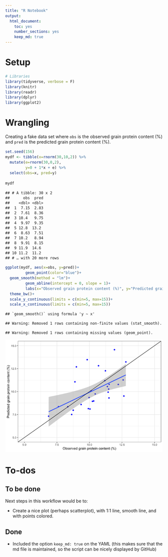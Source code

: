 ```yaml
---
title: "R Notebook"
output: 
  html_document: 
    toc: yes
    number_sections: yes
    keep_md: true
---
```


# Setup

```r
# Libraries
library(tidyverse, verbose = F)
library(knitr)
library(readr)
library(dplyr)
library(ggplot2)
```

# Wrangling
Creating a fake data set where `obs` is the observed grain protein content (%) and `pred` is the predicted grain protein content (%).  


```r
set.seed(156)
mydf <- tibble(x=rnorm(30,10,2)) %>%
  mutate(e=rnorm(30,0,2),
         y=0 + 1*x + e) %>%
  select(obs=x, pred=y)

mydf
```

```
## # A tibble: 30 x 2
##      obs  pred
##    <dbl> <dbl>
##  1  7.15  2.83
##  2  7.61  8.36
##  3 10.4   9.75
##  4  9.97  9.35
##  5 12.8  13.2 
##  6  8.63  7.51
##  7 10.2   8.94
##  8  9.91  8.15
##  9 11.9  14.6 
## 10 11.2  11.2 
## # … with 20 more rows
```


```r
ggplot(mydf, aes(x=obs, y=pred))+
         geom_point(color="blue")+
  geom_smooth(method = "lm")+
         geom_abline(intercept = 0, slope = 1)+
         labs(x="Observed grain protein content (%)", y="Predicted grain protein content (%)")+
  theme_bw()+
  scale_y_continuous(limits = c(min=5, max=15))+
  scale_x_continuous(limits = c(min=5, max=15))
```

```
## `geom_smooth()` using formula 'y ~ x'
```

```
## Warning: Removed 1 rows containing non-finite values (stat_smooth).
```

```
## Warning: Removed 1 rows containing missing values (geom_point).
```

![](testscript_files/figure-html/unnamed-chunk-1-1.png)<!-- -->


# To-dos  
## To be done  
Next steps in this workflow would be to:
- Create a nice plot (perhaps scatterplot), with 1:1 line, smooth line, and with points colored.

## Done  
- Included the option `keep_md: true` on the 
YAML (this makes sure that the md file is maintained, so the script can be nicely displayed by GitHub)  








